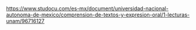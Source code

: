 https://www.studocu.com/es-mx/document/universidad-nacional-autonoma-de-mexico/comprension-de-textos-y-expresion-oral/1-lecturas-unam/96716127